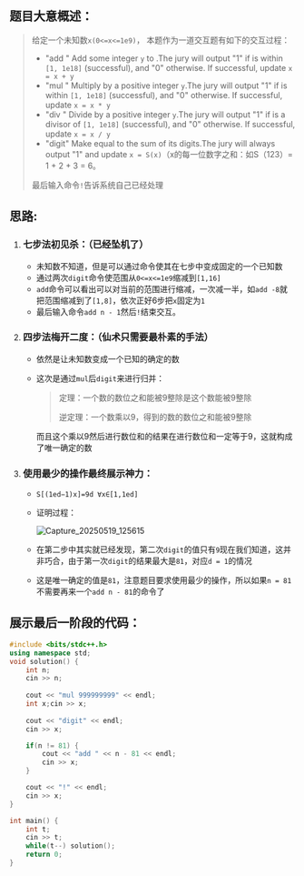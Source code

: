 ## 题目大意概述：

> 给定一个未知数`x(0<=x<=1e9)`， 本题作为一道交互题有如下的交互过程：
>
> - "add " Add some integer  `y` to .The jury will output "1" if  is within `[1, 1e18]` (successful), and "0" otherwise. If successful, update `x = x + y`
> - "mul " Multiply  by a positive integer  `y`.The jury will output "1" if  is within `[1, 1e18]` (successful), and "0" otherwise. If successful, update `x = x * y`
> - "div " Divide  by a positive integer  `y`.The jury will output "1" if  is a divisor of `[1, 1e18]` (successful), and "0" otherwise. If successful, update `x = x / y`
> - "digit" Make  equal to the sum of its digits.The jury will always output "1" and update `x = S(x)`（x的每一位数字之和：如S（123）= 1 + 2 + 3 = 6。
>
> 最后输入命令`!`告诉系统自己已经处理

## 思路:

1. ### 七步法初见杀：（已经坠机了）

    - 未知数不知道，但是可以通过命令使其在七步中变成固定的一个已知数
    - 通过两次`digit`命令使范围从`0<=x<=1e9`缩减到`[1,16]`
    - `add`命令可以看出可以对当前的范围进行缩减，一次减一半，如`add -8`就把范围缩减到了`[1,8]`，依次正好6步把`x`固定为`1`
    - 最后输入命令`add n - 1`然后`!`结束交互。
2. ### 四步法梅开二度：（仙术只需要最朴素的手法）

    - 依然是让未知数变成一个已知的确定的数
    - 这次是通过`mul`后`digit`来进行归并：

      > 定理：一个数的数位之和能被9整除是这个数能被9整除
      >
      > 逆定理：一个数乘以9，得到的数的数位之和能被9整除
      >

      而且这个乘以9然后进行数位和的结果在进行数位和一定等于9，这就构成了唯一确定的数

3. ### 使用最少的操作最终展示神力：

    - `S[(1ed−1)x]=9d ∀x∈[1,1ed]`
    - 证明过程：

      ![Capture_20250519_125615](assets/Capture_20250519_125615-20250519125812-miozzo7.jpg)
    - 在第二步中其实就已经发现，第二次`digit`的值只有`9`现在我们知道，这并非巧合，由于第一次`digit`的结果最大是`81`，对应`d = 1`的情况
    - 这是唯一确定的值是`81`，注意题目要求使用最少的操作，所以如果`n = 81`不需要再来一个`add n - 81`的命令了

## 展示最后一阶段的代码：

```cpp
#include <bits/stdc++.h>
using namespace std;
void solution() {
    int n;
    cin >> n;
    
    cout << "mul 999999999" << endl;
    int x;cin >> x;
    
    cout << "digit" << endl;
    cin >> x;

    if(n != 81) {
        cout << "add " << n - 81 << endl;
        cin >> x;
    }

    cout << "!" << endl;
    cin >> x;
}

int main() {
    int t;
    cin >> t;
    while(t--) solution();
    return 0;
}
```